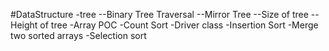 #DataStructure
-tree
--Binary Tree Traversal
--Mirror Tree
--Size of tree
--Height of tree
-Array POC
-Count Sort
-Driver class
-Insertion Sort
-Merge two sorted arrays
-Selection sort
